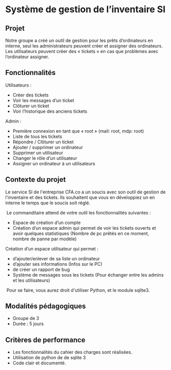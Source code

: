 # Système de gestion de l’inventaire SI

## Projet

Notre groupe a créé un outil de gestion pour les prêts d’ordinateurs en interne, seul les administrateurs peuvent créer et assigner des ordinateurs.
Les utilisateurs peuvent créer des « tickets » en cas que problèmes avec l’ordinateur assigner.


## Fonctionnalités

Utilisateurs :
- Créer des tickets
- Voir les messages d’un ticket
- Clôturer un ticket
- Voir l’historique des anciens tickets

Admin :
- Première connexion en tant que « root » (mail: root, mdp: root)
- Liste de tous les tickets
- Répondre / Clôturer un ticket
- Ajouter / supprimer un ordinateur
- Supprimer un utilisateur
- Changer le rôle d’un utilisateur
- Assigner un ordinateur à un utilisateurs


## Contexte du projet

Le service SI de l'entreprise CFA.co a un soucis avec son outil de gestion de l'inventaire et des tickets. Ils souhaitent que vous en développiez un en interne le temps que le soucis soit réglé.

​
Le commanditaire attend de votre outil les fonctionnalités suivantes :
- Espace de création d’un compte
- Création d’un espace admin qui permet de voir les tickets ouverts et avoir quelques statistiques (Nombre de pc prêtés en ce moment, nombre de panne par modèle)

Création d’un espace utilisateur qui permet :
- d’ajouter/enlever de sa liste un ordinateur
- d’ajouter ses informations (Infos sur le PC)
- de créer un rapport de bug
- Système de messages sous les tickets (Pour échanger entre les admins et les utilisateurs)

​
Pour se faire, vous aurez droit d'utiliser Python, et le module sqlite3.

## Modalités pédagogiques

- Groupe de 3
- Durée : 5 jours

## Critères de performance

- Les fonctionnalités du cahier des charges sont réalisées.
- Utilisation de python de de sqlite 3
- Code clair et documenté.